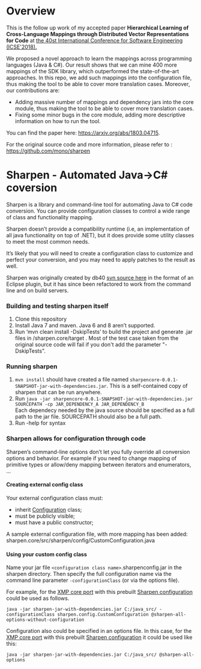 # Overview

This is the follow up work of my accepted paper **Hierarchical Learning of Cross-Language Mappings through Distributed Vector Representations for Code** at <a href="https://www.icse2018.org/">the 40st International Conference for Software Engineering (ICSE'2018). </a>

We proposed a novel approach to learn the mappings across programming languages (Java & C#). Our result shows that we can mine 400 more mappings of the SDK library, which outperformed the state-of-the-art approaches. In this repo, we add such mappings into the configuration file, thus making the tool to be able to cover more translation cases. Moreover, our contributions are:

- Adding massive number of mappings and dependency jars into the core module, thus making the tool to be able to cover more translation cases.
- Fixing some minor bugs in the core module, adding more descriptive information on how to run the tool.

You can find the paper here: https://arxiv.org/abs/1803.04715.

For the original source code and more information, please refer to : https://github.com/mono/sharpen

# Sharpen - Automated Java->C# coversion

Sharpen is a library and command-line tool for automating Java to C# code conversion. You can provide configuration classes to control a wide range of class and functionality mapping.

Sharpen doesn’t provide a compatibility runtime (i.e, an implementation of all java functionality on top of .NET), but it does provide some utility classes to meet the most common needs. 

It’s likely that you will need to create a configuration class to customize and perfect your conversion, and you may need to apply patches to the result as well.

Sharpen was originally created by db40 [svn source here](https://source.db4o.com/db4o/trunk) in the format of an Eclipse plugin, but it has since been refactored to work from the command line and on build servers.


### Building and testing sharpen itself

1. Clone this repository
2. Install Java 7 and maven. Java 6 and 8 aren’t supported.
3. Run ‘mvn clean install -DskipTests’ to build the project and generate .jar files in /sharpen.core/target . Most of the test case taken from the original source code will fail if you don't add the parameter "-DskipTests".

### Running sharpen

1. `mvn install` should have created a file named `sharpencore-0.0.1-SNAPSHOT-jar-with-dependencies.jar`. This is a self-contained copy of sharpen that can be run anywhere.
2. Run `java -jar sharpencore-0.0.1-SNAPSHOT-jar-with-dependencies.jar SOURCEPATH -cp JAR_DEPENDENCY_A JAR_DEPENDENCY_B`  
    Each dependecy needed by the java source should be specified as a full path to the jar file. SOURCEPATH should also be a full path.
3. Run -help for syntax

### Sharpen allows for configuration through code

Sharpen’s command-line options don’t let you fully override all conversion options and behavior. For example if you need to change mapping of primitive types or allow/deny mapping between iterators and enumerators, ...

#### Creating external config class

Your external configuration class must:
* inherit [Configuration](sharpen.core/src/sharpen/core/Configuration.java) class;
* must be publicly visible;
* must have a public constructor;

A sample external configuration file, with more mapping has been added: sharpen.core/src/sharpen/config/CustomConfiguration.java

#### Using your custom config class

Name your jar file `<configuration class name>`.sharpenconfig.jar in the sharpen directory. Then specify the full configuration name via the command line parameter `-configurationClass` (or via the options file).

For example, for the [XMP core port](https://github.com/ydanila/n-metadata-extractor/tree/xmp-core) with this prebuilt [Sharpen configuration](https://github.com/ydanila/sharpen_imazen_config) could be used as follows.
```
java -jar sharpen-jar-with-dependencies.jar C:/java_src/ -configurationClass sharpen.config.CustomConfiguration @sharpen-all-options-without-configuration
```
Configuration also could be specified in an options file. In this case, for the [XMP core port](https://github.com/ydanila/n-metadata-extractor/tree/xmp-core) with this prebuilt [Sharpen configuration](https://github.com/ydanila/sharpen_imazen_config) it could be used like this:
```
java -jar sharpen-jar-with-dependencies.jar C:/java_src/ @sharpen-all-options
```
